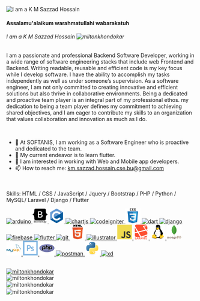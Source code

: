 ![I am a K M Sazzad Hossain](https://scontent.fdac14-1.fna.fbcdn.net/v/t31.18172-8/16179363_1399937206718355_9087282315267933214_o.jpg?_nc_cat=103&ccb=1-7&_nc_sid=e3f864&_nc_ohc=rizb1JQd0_gAX_EVmtw&_nc_ht=scontent.fdac14-1.fna&oh=00_AfCgU4W-3HxhGKlYUwOYCY1wqGfKTM0QdnoUAeoT4LkRfw&oe=6517C984)

#### Assalamu'alaikum warahmatullahi wabarakatuh
###### I am a K M Sazzad Hossain <img src="https://komarev.com/ghpvc/?username=miltonkhondokar&label=Profile%20views&color=4CC61E&style=flat" alt="miltonkhondokar" />

I am a passionate and professional Backend Software Developer, working in a wide range of software engineering stacks that include web Frontend and Backend. Writing readable, reusable and efficient code is my key focus while I develop software. I have the ability to accomplish my tasks independently as well as under someone’s supervision. As a software engineer, I am not only committed to creating innovative and efficient solutions but also thrive in collaborative environments. Being a dedicated and proactive team player is an integral part of my professional ethos. my dedication to being a team player defines my commitment to achieving shared objectives, and I am eager to contribute my skills to an organization that values collaboration and innovation as much as I do.

<br/>

- 🔭 At SOFTANIS, I am working as a Software Engineer who is proactive and dedicated to the team. 
- 🌱 My current endeavor is to learn flutter. 
- 👯 I am interested in working with Web and Mobile app developers. 
- 📫 How to reach me: km.sazzad.hossain.cse.bu@gmail.com 


<br/>


Skills: HTML / CSS / JavaScript / Jquery / Bootstrap / PHP / Python / MySQL/ Laravel / Django / Flutter

<p align="left"> <a href="https://www.arduino.cc/" target="_blank" rel="noreferrer"> <img src="https://cdn.worldvectorlogo.com/logos/arduino-1.svg" alt="arduino" width="40" height="40"/> </a> <a href="https://getbootstrap.com" target="_blank" rel="noreferrer"> <img src="https://raw.githubusercontent.com/devicons/devicon/master/icons/bootstrap/bootstrap-plain-wordmark.svg" alt="bootstrap" width="40" height="40"/> </a> <a href="https://www.cprogramming.com/" target="_blank" rel="noreferrer"> <img src="https://raw.githubusercontent.com/devicons/devicon/master/icons/c/c-original.svg" alt="c" width="40" height="40"/> </a> <a href="https://www.chartjs.org" target="_blank" rel="noreferrer"> <img src="https://www.chartjs.org/media/logo-title.svg" alt="chartjs" width="40" height="40"/> </a> <a href="https://codeigniter.com" target="_blank" rel="noreferrer"> <img src="https://cdn.worldvectorlogo.com/logos/codeigniter.svg" alt="codeigniter" width="40" height="40"/> </a> <a href="https://www.w3schools.com/css/" target="_blank" rel="noreferrer"> <img src="https://raw.githubusercontent.com/devicons/devicon/master/icons/css3/css3-original-wordmark.svg" alt="css3" width="40" height="40"/> </a> <a href="https://dart.dev" target="_blank" rel="noreferrer"> <img src="https://www.vectorlogo.zone/logos/dartlang/dartlang-icon.svg" alt="dart" width="40" height="40"/> </a> <a href="https://www.djangoproject.com/" target="_blank" rel="noreferrer"> <img src="https://cdn.worldvectorlogo.com/logos/django.svg" alt="django" width="40" height="40"/> </a> <a href="https://firebase.google.com/" target="_blank" rel="noreferrer"> <img src="https://www.vectorlogo.zone/logos/firebase/firebase-icon.svg" alt="firebase" width="40" height="40"/> </a> <a href="https://flutter.dev" target="_blank" rel="noreferrer"> <img src="https://www.vectorlogo.zone/logos/flutterio/flutterio-icon.svg" alt="flutter" width="40" height="40"/> </a> <a href="https://git-scm.com/" target="_blank" rel="noreferrer"> <img src="https://www.vectorlogo.zone/logos/git-scm/git-scm-icon.svg" alt="git" width="40" height="40"/> </a> <a href="https://www.w3.org/html/" target="_blank" rel="noreferrer"> <img src="https://raw.githubusercontent.com/devicons/devicon/master/icons/html5/html5-original-wordmark.svg" alt="html5" width="40" height="40"/> </a> <a href="https://www.adobe.com/in/products/illustrator.html" target="_blank" rel="noreferrer"> <img src="https://www.vectorlogo.zone/logos/adobe_illustrator/adobe_illustrator-icon.svg" alt="illustrator" width="40" height="40"/> </a> <a href="https://developer.mozilla.org/en-US/docs/Web/JavaScript" target="_blank" rel="noreferrer"> <img src="https://raw.githubusercontent.com/devicons/devicon/master/icons/javascript/javascript-original.svg" alt="javascript" width="40" height="40"/> </a> <a href="https://laravel.com/" target="_blank" rel="noreferrer"> <img src="https://raw.githubusercontent.com/devicons/devicon/master/icons/laravel/laravel-plain-wordmark.svg" alt="laravel" width="40" height="40"/> </a> <a href="https://www.linux.org/" target="_blank" rel="noreferrer"> <img src="https://raw.githubusercontent.com/devicons/devicon/master/icons/linux/linux-original.svg" alt="linux" width="40" height="40"/> </a> <a href="https://www.mongodb.com/" target="_blank" rel="noreferrer"> <img src="https://raw.githubusercontent.com/devicons/devicon/master/icons/mongodb/mongodb-original-wordmark.svg" alt="mongodb" width="40" height="40"/> </a> <a href="https://www.mysql.com/" target="_blank" rel="noreferrer"> <img src="https://raw.githubusercontent.com/devicons/devicon/master/icons/mysql/mysql-original-wordmark.svg" alt="mysql" width="40" height="40"/> </a> <a href="https://www.photoshop.com/en" target="_blank" rel="noreferrer"> <img src="https://raw.githubusercontent.com/devicons/devicon/master/icons/photoshop/photoshop-line.svg" alt="photoshop" width="40" height="40"/> </a> <a href="https://www.php.net" target="_blank" rel="noreferrer"> <img src="https://raw.githubusercontent.com/devicons/devicon/master/icons/php/php-original.svg" alt="php" width="40" height="40"/> </a> <a href="https://postman.com" target="_blank" rel="noreferrer"> <img src="https://www.vectorlogo.zone/logos/getpostman/getpostman-icon.svg" alt="postman" width="40" height="40"/> </a> <a href="https://www.python.org" target="_blank" rel="noreferrer"> <img src="https://raw.githubusercontent.com/devicons/devicon/master/icons/python/python-original.svg" alt="python" width="40" height="40"/> </a> <a href="https://www.adobe.com/products/xd.html" target="_blank" rel="noreferrer"> <img src="https://cdn.worldvectorlogo.com/logos/adobe-xd.svg" alt="xd" width="40" height="40"/> </a> </p>



<br/>
<a href="https://github.com/ryo-ma/github-profile-trophy"><img src="https://github-profile-trophy.vercel.app/?username=miltonkhondokar" alt="miltonkhondokar" /></a>
<br/>


<img align="left" src="https://github-readme-stats.vercel.app/api/top-langs?username=miltonkhondokar&show_icons=true&locale=en&layout=compact" alt="miltonkhondokar" />
<br/>
<img align="center" src="https://github-readme-stats.vercel.app/api?username=miltonkhondokar&show_icons=true&locale=en" alt="miltonkhondokar" />
<br/>
<img align="center" src="https://github-readme-streak-stats.herokuapp.com/?user=miltonkhondokar&" alt="miltonkhondokar" />
